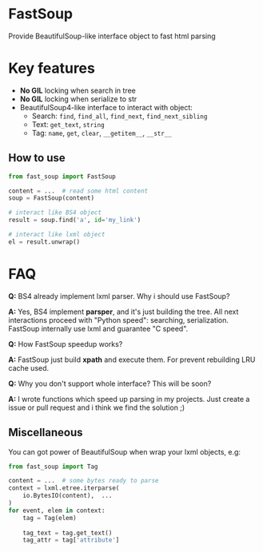 # FastSoup
Provide BeautifulSoup-like interface object to fast html parsing

# Key features
- **No GIL** locking when search in tree
- **No GIL** locking when serialize to str
- BeautifulSoup4-like interface to interact with object:
    - Search: `find`, `find_all`, `find_next`, `find_next_sibling`
    - Text: `get_text`, `string`
    - Tag: `name`, `get`, `clear`, `__getitem__`, `__str__`


## How to use

```python
from fast_soup import FastSoup

content = ...  # read some html content
soup = FastSoup(content)

# interact like BS4 object
result = soup.find('a', id='my_link')

# interact like lxml object
el = result.unwrap()
```

# FAQ

**Q:** BS4 already implement lxml parser. Why i should use FastSoup?

**A:** Yes, BS4 implement **parsper**, and it's just building the tree. All next interactions proceed with "Python speed":
searching, serialization.
FastSoup internally use lxml and guarantee "C speed".


**Q:** How FastSoup speedup works?

**A:** FastSoup just build **xpath** and execute them. For prevent rebuilding LRU cache used.


**Q:** Why you don't support whole interface? This will be soon?

**A:** I wrote functions which speed up parsing in my projects. Just create a issue or pull request and i think we find the solution ;)


## Miscellaneous
You can got power of BeautifulSoup when wrap your lxml objects, e.g:

```python
from fast_soup import Tag

content = ...  # some bytes ready to parse
context = lxml.etree.iterparse(
    io.BytesIO(content),  ...
)
for event, elem in context:
    tag = Tag(elem)
    
    tag_text = tag.get_text()
    tag_attr = tag['attribute']


```
